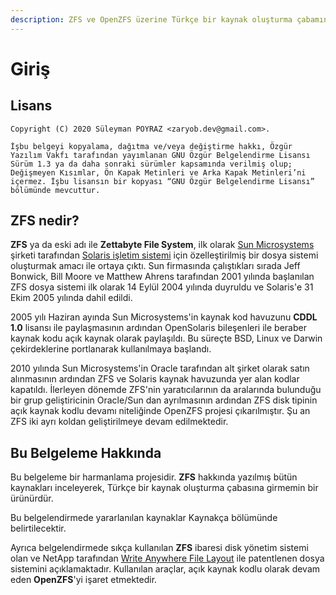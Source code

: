 ```yaml
---
description: ZFS ve OpenZFS üzerine Türkçe bir kaynak oluşturma çabamın meyvesidir.
---
```


# Giriş

## Lisans

```text
Copyright (C) 2020 Süleyman POYRAZ <zaryob.dev@gmail.com>.

İşbu belgeyi kopyalama, dağıtma ve/veya değiştirme hakkı, Özgür Yazılım Vakfı tarafından yayımlanan GNU Özgür Belgelendirme Lisansı Sürüm 1.3 ya da daha sonraki sürümler kapsamında verilmiş olup; Değişmeyen Kısımlar, Ön Kapak Metinleri ve Arka Kapak Metinleri’ni içermez. İşbu lisansın bir kopyası “GNU Özgür Belgelendirme Lisansı” bölümünde mevcuttur.
```

## ZFS nedir?

**ZFS** ya da eski adı ile **Zettabyte File System**, ilk olarak [Sun Microsystems](https://www.oracle.com/sun/) şirketi tarafından [Solaris işletim sistemi](https://www.oracle.com/solaris/solaris11/) için özelleştirilmiş bir dosya sistemi oluşturmak amacı ile ortaya çıktı. Sun firmasında çalıştıkları sırada Jeff Bonwick, Bill Moore ve Matthew Ahrens tarafından 2001 yılında başlanılan ZFS dosya sistemi ilk olarak 14 Eylül 2004 yılında duyruldu ve Solaris'e 31 Ekim 2005 yılında dahil edildi.

2005 yılı Haziran ayında Sun Microsystems'in kaynak kod havuzunu **CDDL 1.0** lisansı ile paylaşmasının ardından OpenSolaris bileşenleri ile beraber kaynak kodu açık kaynak olarak paylaşıldı. Bu süreçte BSD, Linux ve Darwin çekirdeklerine portlanarak kullanılmaya başlandı.

2010 yılında Sun Microsystems'in Oracle tarafından alt şirket olarak satın alınmasının ardından ZFS ve Solaris kaynak havuzunda yer alan kodlar kapatıldı. İlerleyen dönemde ZFS'nin yaratıcılarının da aralarında bulunduğu bir grup geliştiricinin Oracle/Sun dan ayrılmasının ardından ZFS disk tipinin açık kaynak kodlu devamı niteliğinde OpenZFS projesi çıkarılmıştır. Şu an ZFS iki ayrı koldan geliştirilmeye devam edilmektedir.

## Bu Belgeleme Hakkında

Bu belgeleme bir harmanlama projesidir. **ZFS** hakkında yazılmış bütün kaynakları inceleyerek, Türkçe bir kaynak oluşturma çabasına girmemin bir ürünürdür.

Bu belgelendirmede yararlanılan kaynaklar Kaynakça bölümünde belirtilecektir.

Ayrıca belgelendirmede sıkça kullanılan **ZFS** ibaresi disk yönetim sistemi olan ve NetApp tarafından [Write Anywhere File Layout](https://en.wikipedia.org/wiki/Write_Anywhere_File_Layout) ile patentlenen dosya sistemini açıklamaktadır. Kullanılan araçlar, açık kaynak kodlu olarak devam eden **OpenZFS**'yi işaret etmektedir.

